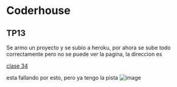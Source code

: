 # Coderhouse
## TP13

Se armo un proyecto y se subio a heroku,  por ahora se sube todo correctamente pero no se puede ver la pagina, la direccion es

[clase 34](https://clasetreintacuatro.herokuapp.com/)

esta fallando por esto, pero ya tengo la pista 
![image](https://user-images.githubusercontent.com/104037356/199862004-bc848e7d-2593-4c4e-b4d1-679e5875c660.png)
